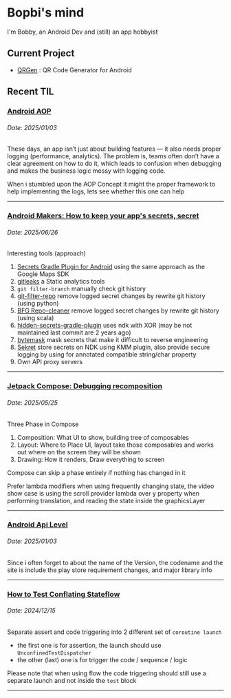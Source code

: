 # Bopbi's mind

I'm Bobby, an Android Dev and (still) an app hobbyist

## Current Project

- [QRGen](https://bobbyprabowo.com/qrgen) : QR Code Generator for Android

## Recent TIL

<!-- Post Template

### [Title](Url)
###### Date: 2025/08/24

Content here

---

-->

### [Android AOP](https://flyjingfish.github.io/AndroidAOP/)
###### Date: 2025/01/03

These days, an app isn’t just about building features — it also needs proper logging (performance, analytics).
The problem is, teams often don’t have a clear agreement on how to do it, which leads to confusion when debugging and makes the business logic messy with logging code.

When i stumbled upon the AOP Concept it might the proper framework to help implementing the logs, lets see whether this one can help

---

### [Android Makers: How to keep your app's secrets, secret](https://www.youtube.com/watch?v=H-wdOLCIiXA)
###### Date: 2025/06/26

Interesting tools (approach)
1. [Secrets Gradle Plugin for Android](https://developers.google.com/maps/documentation/android-sdk/secrets-gradle-plugin) using the same approach as the Google Maps SDK
2. [gitleaks](https://gitleaks.io/) a Static analytics tools
3. `git filter-branch` manually check git history
4. [git-filter-repo](https://github.com/newren/git-filter-repo) remove logged secret changes by rewrite git history (using python)
5. [BFG Repo-cleaner](https://rtyley.github.io/bfg-repo-cleaner/) remove logged secret changes by rewrite git history (using scala)
6. [hidden-secrets-gradle-plugin](https://github.com/klaxit/hidden-secrets-gradle-plugin) uses ndk with XOR (may be not maintained last commit are 2 years ago)
7. [bytemask](https://patilshreyas.github.io/bytemask/introduction.html) mask secrets that make it difficult to reverse engineering
8. [Sekret](https://github.com/DatL4g/Sekret) store secrets on NDK using KMM plugin, also provide secure logging by using for annotated compatible string/char property
9. Own API proxy servers

---

### [Jetpack Compose: Debugging recomposition](https://www.youtube.com/watch?v=SWBN0y0lFNY)
###### Date: 2025/05/25

Three Phase in Compose

1. Composition: What UI to show, building tree of composables
2. Layout: Where to Place UI, layout take those composables and works out where on the screen they will be shown
3. Drawing: How it renders, Draw everything to screen

Compose can skip a phase entirely if nothing has changed in it

Prefer lambda modifiers when using frequently changing state, the video show case is using the scroll provider lambda over y property when performing translation, and reading the state inside the graphicsLayer

---

### [Android Api Level](https://apilevels.com)
###### Date: 2025/01/03

Since i often forget to about the name of the Version, the codename
and the site is include the play store requirement changes, and major library info

---

### [How to Test Conflating Stateflow](https://zsmb.co/conflating-stateflows/)
###### Date: 2024/12/15

Separate assert and code triggering into 2 different set of `coroutine launch`
* the first one is for assertion, the launch should use `UnconfinedTestDispatcher`
* the other (last) one is for trigger the code / sequence / logic

Please note that when using flow the code triggering should still use a separate launch and not inside the `test` block

---
